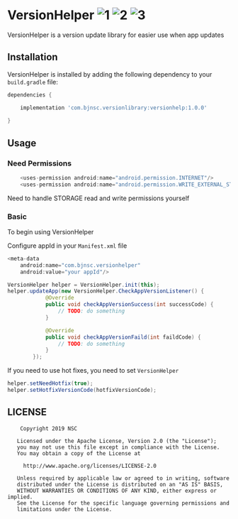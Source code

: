 # VersionHelper ![1] ![2] ![3]

VersionHelper is a version update library for easier use when app updates

## Installation

VersionHelper is installed by adding the following dependency to your `build.gradle` file:

```groovy
dependencies {

    implementation 'com.bjnsc.versionlibrary:versionhelp:1.0.0'
    
}
```

## Usage

### Need Permissions
```groovy
    <uses-permission android:name="android.permission.INTERNET"/>
    <uses-permission android:name="android.permission.WRITE_EXTERNAL_STORAGE"/>
```
Need to handle STORAGE read and write permissions yourself

### Basic

To begin using VersionHelper

Configure appId in your `Manifest.xml` file
```groovy
<meta-data
    android:name="com.bjnsc.versionhelper"
    android:value="your appId"/>
```

```java
VersionHelper helper = VersionHelper.init(this);
helper.updateApp(new VersionHelper.CheckAppVersionListener() {
            @Override
            public void checkAppVersionSuccess(int successCode) {
                // TODO: do something
            }

            @Override
            public void checkAppVersionFaild(int faildCode) {
                // TODO: do something
            }
        });
```

If you need to use hot fixes, you need to set `VersionHelper`

```java
helper.setNeedHotfix(true);
helper.setHotfixVersionCode(hotfixVersionCode);
```

## LICENSE

```
	Copyright 2019 NSC

   Licensed under the Apache License, Version 2.0 (the "License");
   you may not use this file except in compliance with the License.
   You may obtain a copy of the License at

     http://www.apache.org/licenses/LICENSE-2.0

   Unless required by applicable law or agreed to in writing, software
   distributed under the License is distributed on an "AS IS" BASIS,
   WITHOUT WARRANTIES OR CONDITIONS OF ANY KIND, either express or implied.
   See the License for the specific language governing permissions and
   limitations under the License.

```

[1]: https://img.shields.io/badge/build-passing-green.svg
[2]: https://img.shields.io/badge/VersionHelper-1.0.0-yellowgreen.svg
[3]: https://img.shields.io/badge/API-19%2B-orange.svg

